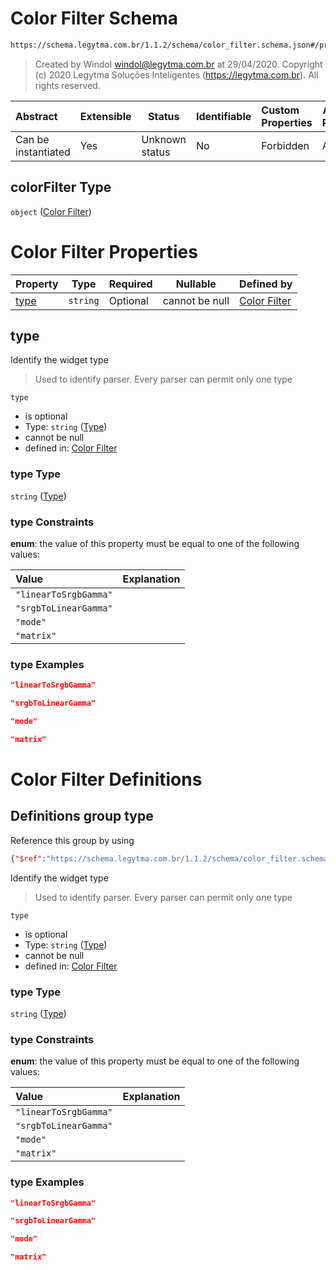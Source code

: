 # Color Filter Schema

```txt
https://schema.legytma.com.br/1.1.2/schema/color_filter.schema.json#/properties/colorFilter
```




> Created by Windol [windol@legytma.com.br](mailto:windol@legytma.com.br) at 29/04/2020.
> Copyright (c) 2020 Legytma Soluções Inteligentes (<https://legytma.com.br>). All rights reserved.
>

| Abstract            | Extensible | Status         | Identifiable | Custom Properties | Additional Properties | Access Restrictions | Defined In                                                                                      |
| :------------------ | ---------- | -------------- | ------------ | :---------------- | --------------------- | ------------------- | ----------------------------------------------------------------------------------------------- |
| Can be instantiated | Yes        | Unknown status | No           | Forbidden         | Allowed               | none                | [decoration_image.schema.json\*](../schema/decoration_image.schema.json) |

## colorFilter Type

`object` ([Color Filter](decoration_image-properties-color-filter.md))

# Color Filter Properties

| Property      | Type     | Required | Nullable       | Defined by                                                                                                                                  |
| :------------ | -------- | -------- | -------------- | :------------------------------------------------------------------------------------------------------------------------------------------ |
| [type](#type) | `string` | Optional | cannot be null | [Color Filter](color_filter-properties-type.md) |

## type

Identify the widget type


> Used to identify parser. Every parser can permit only one type
>

`type`

-   is optional
-   Type: `string` ([Type](color_filter-properties-type.md))
-   cannot be null
-   defined in: [Color Filter](color_filter-properties-type.md)

### type Type

`string` ([Type](color_filter-properties-type.md))

### type Constraints

**enum**: the value of this property must be equal to one of the following values:

| Value                 | Explanation |
| :-------------------- | ----------- |
| `"linearToSrgbGamma"` |             |
| `"srgbToLinearGamma"` |             |
| `"mode"`              |             |
| `"matrix"`            |             |

### type Examples

```json
"linearToSrgbGamma"
```

```json
"srgbToLinearGamma"
```

```json
"mode"
```

```json
"matrix"
```

# Color Filter Definitions

## Definitions group type

Reference this group by using

```json
{"$ref":"https://schema.legytma.com.br/1.1.2/schema/color_filter.schema.json#/definitions/type"}
```

Identify the widget type


> Used to identify parser. Every parser can permit only one type
>

`type`

-   is optional
-   Type: `string` ([Type](color_filter-definitions-type.md))
-   cannot be null
-   defined in: [Color Filter](color_filter-definitions-type.md)

### type Type

`string` ([Type](color_filter-definitions-type.md))

### type Constraints

**enum**: the value of this property must be equal to one of the following values:

| Value                 | Explanation |
| :-------------------- | ----------- |
| `"linearToSrgbGamma"` |             |
| `"srgbToLinearGamma"` |             |
| `"mode"`              |             |
| `"matrix"`            |             |

### type Examples

```json
"linearToSrgbGamma"
```

```json
"srgbToLinearGamma"
```

```json
"mode"
```

```json
"matrix"
```
